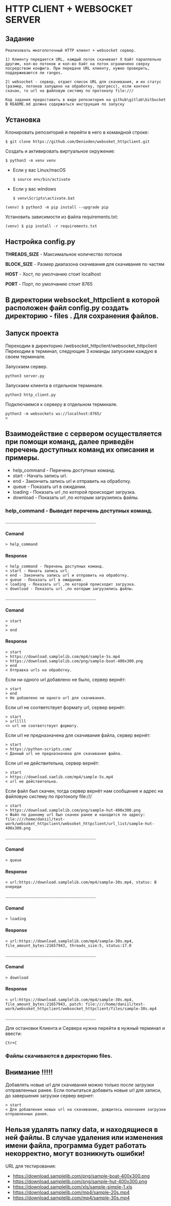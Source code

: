 # HTTP CLIENT + WEBSOCKET SERVER

## Задание

    Реализовать многопоточный HTTP клиент + websocket сервер.

    1) Клиенту передается URL, каждый поток скачивает X байт параллельно другим, кол-во потоков и кол-во байт на поток ограничено сверху посредством конфига. При передаче URL клиенту, нужно проверить, поддерживаются ли ranges.

    2) websocket - сервер, отдает список URL для скачивания, и их статус (размер, потоков запущено на обработку, прогресс), если контент скачан, то url на файловую систему по протоколу file:///

    Код задания предоставить в виде репозитория на github\gitlab\bitbucket
    В README.md должна содержаться инструкция по запуску

## Установка

Клонировать репозиторий и перейти в него в командной строке:

```
$ git clone https://github.com/Denioden/websoket_httpclient.git
```

Cоздать и активировать виртуальное окружение:

```
$ python3 -m venv venv
```

* Если у вас Linux/macOS

    ```
    $ source env/bin/activate
    ```

* Если у вас windows

    ```
    $ venv\Scripts\activate.bat
    ```

```
(venv) $ python3 -m pip install --upgrade pip
```

Установить зависимости из файла requirements.txt:

```
(venv) $ pip install -r requirements.txt
```

## Настройка config.py

__THREADS_SIZE__ - Максимальное количество потоков

__BLOCK_SIZE__ - Размер диапазона скачивания для скачивания по частям

__HOST__ - Хост, по умолчанию стоит localhost

__PORT__ - Порт, по умолчанию стоит 8765

## В директории websocket_httpclient в которой расположен файл config.py создать директорию -  files . Для сохранения файлов.

## Запуск проекта

Переходим в директорию /websocket_httpclient/websocket_httpclient
Переходим в терминал, следующие 3 команды запускаем каждую в своем терминале.

Запускаем сервер.
```
python3 server.py
```
Запускаем клиента в отдельном терминале.
```
python3 http_client.py
```
Подключаемся к серверу в отдельном терминале.
```
python3 -m websockets ws://localhost:8765/
> 
```

## Взаимодействие с сервером осуществляется при помощи команд, далее приведён перечень доступных команд их описания и примеры.

- help_command - Перечень доступных команд.
- start - Начать запись url.
- end - Закончить запись url и отправить на обработку.
- queue - Показать url в ожидании.
- loading - Показать url ,по которой происходит загрузка.
- download - Показать url ,по которым загрузились файлы.

### help_command - Выведет перечень доступных команд.
......................................................................
#### Comand
    > help_command
         
#### Response
    < help_command - Перечень доступных команд.
    < start - Начать запись url.
    < end - Закончить запись url и отправить на обработку.
    < queue - Показать url в ожидании.
    < loading - Показать url ,по которой происходит загрузка.
    < download - Показать url ,по которым загрузились файлы.
......................................................................
#### Comand
    > start
    >
    > end     
#### Response
    > start
    > https://download.samplelib.com/mp4/sample-5s.mp4
    > https://download.samplelib.com/png/sample-boat-400x300.png
    > end
    < Отправка urls на обработку.

Если ни одного url добавлено не было, сервер вернёт:

    > start
    > end
    < Не добавлено ни одного url для скачивания.

Если url не соответствует формату url, сервер вернёт:

    > start
    > urlllll
    <> url не соответствует формату.

Если url не предназначена для скачивания файла, сервер вернёт:

    > start
    > https://python-scripts.com/
    < Данный url не предназначена для скачивания файла.

Если url не действительна, сервер вернёт:

    > start
    > https://download.saelib.com/mp4/sample-5s.mp4
    < url не действительна.


Если файл был скачен, тогда сервер вернёт нам сообщение и адрес на файловую систему по протоколу file:///

    > start
    > https://download.samplelib.com/png/sample-hut-400x300.png
    < Файл по данному url был скачен ранее и находится по адресу: file:////home/daniil/test-work/websoket_httpclient/websoket_httpclient/url_list/sample-hut-400x300.png

......................................................................

#### Comand
    > queue

#### Response
    < url:https://download.samplelib.com/mp4/sample-30s.mp4, status: В очереди
......................................................................

#### Comand
    > loading
         
#### Response
    < url:https://download.samplelib.com/mp4/sample-30s.mp4, file_amount_bytes:21657943, threads_size:5, status:17.0
......................................................................
#### Comand
    > download
         
#### Response
    < url:https://download.samplelib.com/mp4/sample-30s.mp4, file_amount_bytes:21657943, patch: file:////home/daniil/test-work/websoket_httpclient/websocket_httpclient/files/sample-30s.mp4
......................................................................

Для остановки Клиента и Сервера нужна перейти в нужный терминал и ввести:
```
Ctr+C
```
### Файлы скачиваются в директорию files.


## Внимание !!!!!
Добавлять новые url для скачивания можно только после загрузки отправленных ранее. 
Если попытаться добавить новые url для записи, до завершения загрузки сервер вернет:
    
    > start
    < Для добавления новых url на скачивание, дождитесь окончания загрузки отправленных ранее.
    
## Нельзя удалять папку data, и находящиеся в ней файлы. В случае удаления или изменения имени файла, программа будет работать некорректно, могут возникнуть ошибки!


URL для тестирования:
- https://download.samplelib.com/png/sample-boat-400x300.png
- https://download.samplelib.com/png/sample-hut-400x300.png
- https://download.samplelib.com/xls/sample-simple-1.xls
- https://download.samplelib.com/mp4/sample-20s.mp4
- https://download.samplelib.com/mp4/sample-30s.mp4

